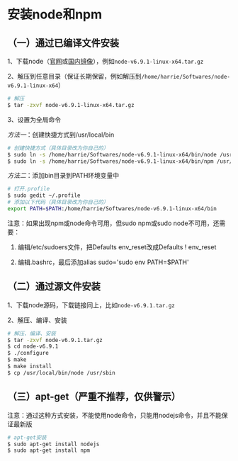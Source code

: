 # 安装node和npm

## （一）通过已编译文件安装

1、下载node（[官网](https://nodejs.org/en/download/current/)或[国内镜像](https://cnpmjs.org/mirrors/node)），例如`node-v6.9.1-linux-x64.tar.gz`

2、解压到任意目录（保证长期保留，例如解压到`/home/harrie/Softwares/node-v6.9.1-linux-x64`）

```bash
# 解压
$ tar -zxvf node-v6.9.1-linux-x64.tar.gz
```

3、设置为全局命令

*方法一*：创建快捷方式到/usr/local/bin

```bash
# 创建快捷方式（具体目录改为你自己的）
$ sudo ln -s /home/harrie/Softwares/node-v6.9.1-linux-x64/bin/node /usr/local/bin/node
$ sudo ln -s /home/harrie/Softwares/node-v6.9.1-linux-x64/bin/npm /usr/local/bin/npm
```

*方法二*：添加bin目录到PATH环境变量中

```bash
# 打开.profile
$ sudo gedit ~/.profile
# 添加以下代码（具体目录改为你自己的）
export PATH=$PATH:/home/harrie/Softwares/node-v6.9.1-linux-x64/bin
```

注意：如果出现npm或node命令可用，但sudo npm或sudo node不可用，还需要：

1. 编辑/etc/sudoers文件，把Defaults  env_reset改成Defaults ! env_reset

2. 编辑.bashrc，最后添加alias sudo='sudo env PATH=$PATH'

## （二）通过源文件安装

1、下载node源码，下载链接同上，比如`node-v6.9.1.tar.gz`

2、解压、编译、安装

```bash
# 解压、编译、安装
$ tar -zxvf node-v6.9.1.tar.gz
$ cd node-v6.9.1
$ ./configure
$ make
$ make install
$ cp /usr/local/bin/node /usr/sbin
```

## （三）apt-get（严重不推荐，仅供警示）

注意：通过这种方式安装，不能使用node命令，只能用nodejs命令，并且不能保证最新版

```bash
# apt-get安装
$ sudo apt-get install nodejs
$ sudo apt-get install npm
```